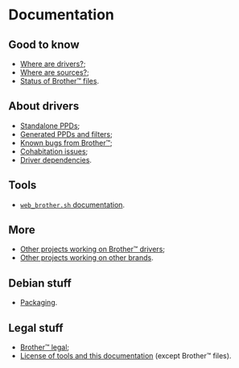 Documentation
=============

Good to know
------------

* [Where are drivers?](where_are_drivers.md);
* [Where are sources?](where_are_sources.md);
* [Status of Brother™ files](status_of_brother_files.md).

About drivers
-------------

* [Standalone PPDs](standalone_ppds.md);
* [Generated PPDs and filters](generated_ppds_and_filters.md);
* [Known bugs from Brother™](known_bugs_from_brother.md);
* [Cohabitation issues](cohabitation_issues.md);
* [Driver dependencies](driver_dependencies.md).

Tools
-----

* [``web_brother.sh`` documentation](web_brother.md).

More
----

* [Other projects working on Brother™ drivers](other_projects_working_on_brother_drivers.md);
* [Other projects working on other brands](other_projects_working_on_other_brand.md).

Debian stuff
------------

* [Packaging](packaging.md).

Legal stuff
-----------

* [Brother™ legal](brother_legal.md);
* [License of tools and this documentation](../COPYING.md) (except Brother™ files).

